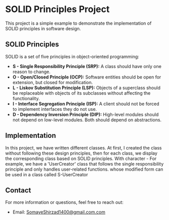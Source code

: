 
# SOLID Principles Project

This project is a simple example to demonstrate the implementation of SOLID principles in software design.

## SOLID Principles

SOLID is a set of five principles in object-oriented programming:
- **S - Single Responsibility Principle (SRP):** A class should have only one reason to change.
- **O - Open/Closed Principle (OCP):** Software entities should be open for extension, but closed for modification.
- **L - Liskov Substitution Principle (LSP):** Objects of a superclass should be replaceable with objects of its subclasses without affecting the functionality.
- **I - Interface Segregation Principle (ISP):** A client should not be forced to implement interfaces they do not use.
- **D - Dependency Inversion Principle (DIP):** High-level modules should not depend on low-level modules. Both should depend on abstractions.

## Implementation

In this project, we have written different classes. At first, 
I created the class without following these design principles,
then for each class, we display the corresponding class based on SOLID principles.
With character - For example, we have a 'UserCreator' class that follows the single responsibility principle and only handles user-related functions. whose modified form can
be used in a class called S-UserCreator
## Contact

For more information or questions, feel free to reach out:
- Email: SomayeShirzad1400@gmail.com.com

